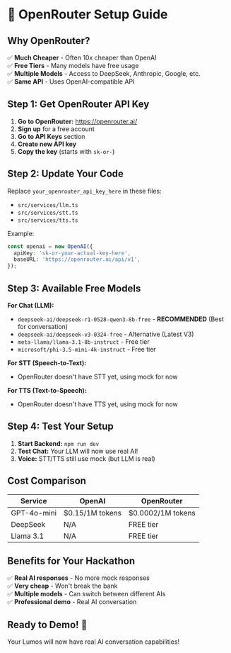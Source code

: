 # 🚀 OpenRouter Setup Guide

## Why OpenRouter?

✅ **Much Cheaper** - Often 10x cheaper than OpenAI  
✅ **Free Tiers** - Many models have free usage  
✅ **Multiple Models** - Access to DeepSeek, Anthropic, Google, etc.  
✅ **Same API** - Uses OpenAI-compatible API  

## Step 1: Get OpenRouter API Key

1. **Go to OpenRouter:** https://openrouter.ai/
2. **Sign up** for a free account
3. **Go to API Keys** section
4. **Create new API key**
5. **Copy the key** (starts with `sk-or-`)

## Step 2: Update Your Code

Replace `your_openrouter_api_key_here` in these files:
- `src/services/llm.ts`
- `src/services/stt.ts` 
- `src/services/tts.ts`

Example:
```typescript
const openai = new OpenAI({
  apiKey: 'sk-or-your-actual-key-here',
  baseURL: 'https://openrouter.ai/api/v1',
});
```

## Step 3: Available Free Models

**For Chat (LLM):**
- `deepseek-ai/deepseek-r1-0528-qwen3-8b-free` - **RECOMMENDED** (Best for conversation)
- `deepseek-ai/deepseek-v3-0324-free` - Alternative (Latest V3)
- `meta-llama/llama-3.1-8b-instruct` - Free tier
- `microsoft/phi-3.5-mini-4k-instruct` - Free tier

**For STT (Speech-to-Text):**
- OpenRouter doesn't have STT yet, using mock for now

**For TTS (Text-to-Speech):**
- OpenRouter doesn't have TTS yet, using mock for now

## Step 4: Test Your Setup

1. **Start Backend:** `npm run dev`
2. **Test Chat:** Your LLM will now use real AI!
3. **Voice:** STT/TTS still use mock (but LLM is real)

## Cost Comparison

| Service | OpenAI | OpenRouter |
|---------|--------|------------|
| GPT-4o-mini | $0.15/1M tokens | $0.0002/1M tokens |
| DeepSeek | N/A | FREE tier |
| Llama 3.1 | N/A | FREE tier |

## Benefits for Your Hackathon

✅ **Real AI responses** - No more mock responses  
✅ **Very cheap** - Won't break the bank  
✅ **Multiple models** - Can switch between different AIs  
✅ **Professional demo** - Real AI conversation  

## Ready to Demo! 🎉

Your Lumos will now have real AI conversation capabilities!
